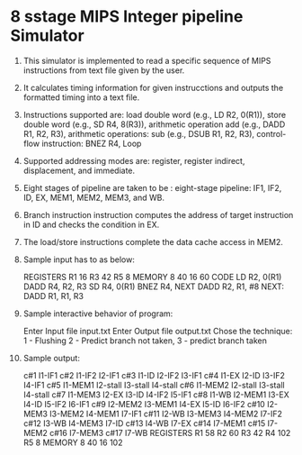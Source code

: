 8 sstage MIPS Integer pipeline Simulator
========================================

1. This simulator is implemented to read a specific sequence of MIPS instructions from text file given by the user.
2. It calculates timing information for given instrucctions and outputs the formatted timing into a text file.

3. Instructions supported are:
	load double word (e.g., LD R2, 0(R1)),
	store double word (e.g., SD R4, 8(R3)),
	arithmetic operation add (e.g., DADD R1, R2, R3),
	arithmetic operations: sub (e.g., DSUB R1, R2, R3),
	control-flow instruction: BNEZ R4, Loop
	
	
4. Supported addressing modes are:
	register, register indirect, displacement, and immediate.
	
4. Eight stages of pipeline are taken to be :
	eight-stage pipeline: IF1, IF2, ID, EX, MEM1, MEM2, MEM3, and WB.
	
5. Branch instruction instruction computes the address of target instruction in ID and checks the condition in EX.

6. The load/store instructions complete the data cache access in MEM2.

7. Sample input has to as below:

	REGISTERS
	R1 16
	R3 42
	R5 8
	MEMORY 
	8 40
	16 60
	CODE
		LD R2, 0(R1)
		DADD R4, R2, R3
		SD R4, 0(R1)
		BNEZ R4, NEXT
		DADD R2, R1, #8
	NEXT: DADD R1, R1, R3
	
8. Sample interactive behavior of program:

	Enter Input file input.txt
	Enter Output file output.txt
	Chose the technique: 1 - Flushing
	2 - Predict branch not taken,
	3 - predict branch taken
	
9. Sample output:

	
	c#1 I1-IF1 
	c#2 I1-IF2 I2-IF1 
	c#3 I1-ID I2-IF2 I3-IF1 
	c#4 I1-EX I2-ID I3-IF2 I4-IF1 
	c#5 I1-MEM1 I2-stall I3-stall I4-stall 
	c#6 I1-MEM2 I2-stall I3-stall I4-stall 
	c#7 I1-MEM3 I2-EX I3-ID I4-IF2 I5-IF1 
	c#8 I1-WB I2-MEM1 I3-EX I4-ID I5-IF2 I6-IF1 
	c#9 I2-MEM2 I3-MEM1 I4-EX I5-ID I6-IF2 
	c#10 I2-MEM3 I3-MEM2 I4-MEM1 I7-IF1 
	c#11 I2-WB I3-MEM3 I4-MEM2 I7-IF2 
	c#12 I3-WB I4-MEM3 I7-ID 
	c#13 I4-WB I7-EX 
	c#14 I7-MEM1 
	c#15 I7-MEM2 
	c#16 I7-MEM3 
	c#17 I7-WB 
	REGISTERS
	R1 58
	R2 60
	R3 42
	R4 102
	R5 8
	MEMORY
	8 40
	16 102



	
